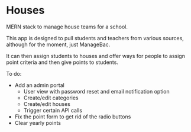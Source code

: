 # Houses

MERN stack to manage house teams for a school.

This app is designed to pull students and teachers from various sources, although for the moment, just ManageBac.

It can then assign students to houses and offer ways for people to assign point criteria and then give points to students.

To do:

- Add an admin portal
  - User view with password reset and email notification option
  - Create/edit categories
  - Create/edit houses
  - Trigger certain API calls
- Fix the point form to get rid of the radio buttons
- Clear yearly points
